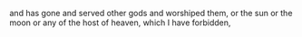 and has gone and served other gods and worshiped them, or the sun or the moon or any of the host of heaven, which I have forbidden,
